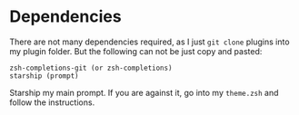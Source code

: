 # Dependencies

There are not many dependencies required, as I just `git clone` plugins into my plugin folder. But the following can not be just copy and pasted:

```
zsh-completions-git (or zsh-completions)
starship (prompt)
```

Starship my main prompt. If you are against it, go into my `theme.zsh` and follow the instructions.

